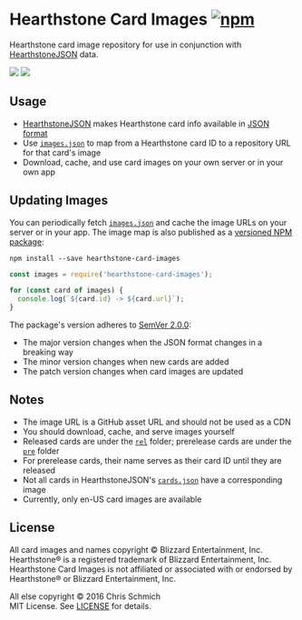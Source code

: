 # Hearthstone Card Images [![npm](https://img.shields.io/npm/v/hearthstone-card-images.svg)](https://www.npmjs.com/package/hearthstone-card-images)

Hearthstone card image repository for use in conjunction with [HearthstoneJSON](https://hearthstonejson.com/) data.

![](https://github.com/schmich/hearthstone-card-images/raw/master/rel/42818.png)
![](https://github.com/schmich/hearthstone-card-images/raw/master/rel/42759.png)

## Usage

- [HearthstoneJSON](https://hearthstonejson.com/) makes Hearthstone card info available in [JSON format](https://api.hearthstonejson.com/v1/latest/enUS/cards.json)
- Use [`images.json`](images.json) to map from a Hearthstone card ID to a repository URL for that card's image
- Download, cache, and use card images on your own server or in your own app

## Updating Images

You can periodically fetch [`images.json`](images.json) and cache the image URLs on your server or in your app. The image map is also published as a [versioned NPM package](https://www.npmjs.com/package/hearthstone-card-images):

`npm install --save hearthstone-card-images`

```js
const images = require('hearthstone-card-images');

for (const card of images) {
  console.log(`${card.id} -> ${card.url}`);
}
```

The package's version adheres to [SemVer 2.0.0](http://semver.org/spec/v2.0.0.html):
- The major version changes when the JSON format changes in a breaking way
- The minor version changes when new cards are added
- The patch version changes when card images are updated

## Notes

- The image URL is a GitHub asset URL and should not be used as a CDN
- You should download, cache, and serve images yourself
- Released cards are under the [`rel`](rel) folder; prerelease cards are under the [`pre`](pre) folder
- For prerelease cards, their name serves as their card ID until they are released
- Not all cards in HearthstoneJSON's [`cards.json`](https://api.hearthstonejson.com/v1/latest/enUS/cards.json) have a corresponding image
- Currently, only en-US card images are available

## License

All card images and names copyright © Blizzard Entertainment, Inc. Hearthstone® is a registered trademark of Blizzard Entertainment, Inc. Hearthstone Card Images is not affiliated or associated with or endorsed by Hearthstone® or Blizzard Entertainment, Inc.

All else copyright © 2016 Chris Schmich  
MIT License. See [LICENSE](LICENSE) for details.
